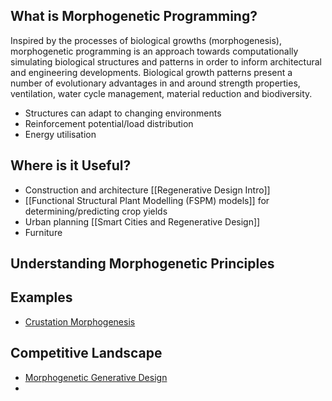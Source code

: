 ## What is Morphogenetic Programming?
Inspired by the processes of biological growths (morphogenesis), morphogenetic programming is an approach towards computationally simulating biological structures and patterns in order to inform architectural and engineering developments. Biological growth patterns present a number of evolutionary advantages in and around strength properties, ventilation, water cycle management, material reduction and biodiversity.

- Structures can adapt to changing environments
- Reinforcement potential/load distribution
- Energy utilisation
## Where is it Useful?

- Construction and architecture [[Regenerative Design Intro]]
- [[Functional Structural Plant Modelling (FSPM) models]] for determining/predicting crop yields
- Urban planning [[Smart Cities and Regenerative Design]]
- Furniture
## Understanding Morphogenetic Principles

## Examples

- [Crustation Morphogenesis](https://www.youtube.com/watch?v=86Gr5Mtn_nQ)

## Competitive Landscape

- [Morphogenetic Generative Design](https://www.3ds.com/insights/corporate-reports/generative-design-inspired-living-world)
- 

